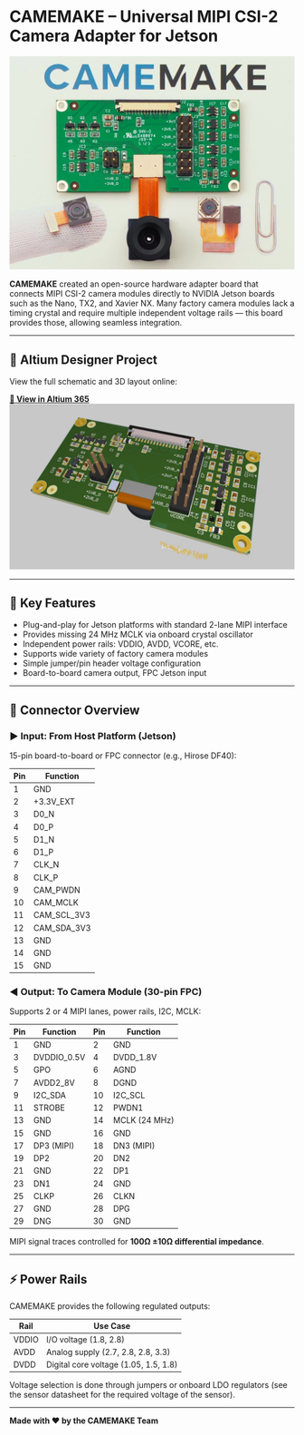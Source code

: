 # CAMEMAKE – Universal MIPI CSI-2 Camera Adapter for Jetson

![CAMEMAKE](./8d965933-4bc1-402a-b9b1-58cc3b36b0d1.jpg)

**CAMEMAKE** created an open-source hardware adapter board that connects MIPI CSI-2 camera modules directly to NVIDIA Jetson boards such as the Nano, TX2, and Xavier NX. Many factory camera modules lack a timing crystal and require multiple independent voltage rails — this board provides those, allowing seamless integration.

---

## 🔗 Altium Designer Project

View the full schematic and 3D layout online:

**[🧭 View in Altium 365](https://365.altium.com/files/9A22F9D0-325F-4AF5-839A-7F1FEFB84FBE?variant=[No+Variations])**
![PCB 3D View](./pcb3D.jpg)

---

## 🧰 Key Features

- Plug-and-play for Jetson platforms with standard 2-lane MIPI interface
- Provides missing 24 MHz MCLK via onboard crystal oscillator
- Independent power rails: VDDIO, AVDD, VCORE, etc.
- Supports wide variety of factory camera modules
- Simple jumper/pin header voltage configuration
- Board-to-board camera output, FPC Jetson input

---

## 🔌 Connector Overview

### ▶️ Input: From Host Platform (Jetson)

15-pin board-to-board or FPC connector (e.g., Hirose DF40):

| Pin | Function        |
|-----|-----------------|
| 1   | GND             |
| 2   | +3.3V_EXT       |
| 3   | D0_N            |
| 4   | D0_P            |
| 5   | D1_N            |
| 6   | D1_P            |
| 7   | CLK_N           |
| 8   | CLK_P           |
| 9   | CAM_PWDN        |
| 10  | CAM_MCLK        |
| 11  | CAM_SCL_3V3     |
| 12  | CAM_SDA_3V3     |
| 13  | GND             |
| 14  | GND             |
| 15  | GND             |

### ◀️ Output: To Camera Module (30-pin FPC)

Supports 2 or 4 MIPI lanes, power rails, I2C, MCLK:

| Pin | Function      | Pin | Function      |
|-----|---------------|-----|---------------|
| 1   | GND           | 2   | GND           |
| 3   | DVDDIO_0.5V   | 4   | DVDD_1.8V     |
| 5   | GPO           | 6   | AGND          |
| 7   | AVDD2_8V      | 8   | DGND          |
| 9   | I2C_SDA       | 10  | I2C_SCL       |
| 11  | STROBE        | 12  | PWDN1         |
| 13  | GND           | 14  | MCLK (24 MHz) |
| 15  | GND           | 16  | GND           |
| 17  | DP3 (MIPI)    | 18  | DN3 (MIPI)    |
| 19  | DP2           | 20  | DN2           |
| 21  | GND           | 22  | DP1           |
| 23  | DN1           | 24  | GND           |
| 25  | CLKP          | 26  | CLKN          |
| 27  | GND           | 28  | DPG           |
| 29  | DNG           | 30  | GND           |

MIPI signal traces controlled for **100Ω ±10Ω differential impedance**.

---

## ⚡ Power Rails

CAMEMAKE provides the following regulated outputs:

| Rail     | Use Case                       |
|----------|--------------------------------|
| VDDIO    | I/O voltage (1.8, 2.8)   |
| AVDD     | Analog supply (2.7, 2.8, 2.8, 3.3)      |
| DVDD     | Digital core voltage (1.05, 1.5, 1.8) |

Voltage selection is done through jumpers or onboard LDO regulators (see the sensor datasheet for the required voltage of the sensor).

---
**Made with ❤️ by the CAMEMAKE Team**

